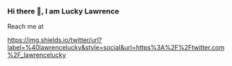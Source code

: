 ### Hi there 👋, I am Lucky Lawrence

Reach me at

https://img.shields.io/twitter/url?label=%40lawrencelucky&style=social&url=https%3A%2F%2Ftwitter.com%2F_lawrencelucky

<!--
**lawrencelucky/lawrencelucky** is a ✨ _special_ ✨ repository because its `README.md` (this file) appears on your GitHub profile.

Here are some ideas to get you started:

- 🔭 I’m currently working on ...
- 🌱 I’m currently learning ...
- 👯 I’m looking to collaborate on ...
- 🤔 I’m looking for help with ...
- 💬 Ask me about ...
- 📫 How to reach me: ...
- 😄 Pronouns: ...
- ⚡ Fun fact: ...
-->
